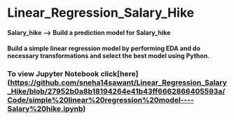 # Linear_Regression_Salary_Hike
#### Salary_hike --> Build a prediction model for Salary_hike   
#### Build a simple linear regression model by performing EDA and do necessary transformations and select the best model using Python.

### To view Jupyter Notebook click[here] (https://github.com/sneha14sawant/Linear_Regression_Salary_Hike/blob/27952b0a8b18194264e41b43ff6662866405593a/Code/simple%20linear%20regression%20model----Salary%20hike.ipynb)
